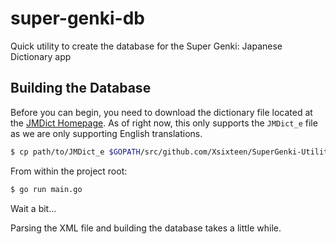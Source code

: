 # super-genki-db

Quick utility to create the database for the Super Genki: Japanese Dictionary app

## Building the Database
Before you can begin, you need to download the dictionary file located at the [JMDict Homepage](http://edrdg.org/jmdict/j_jmdict.html). As of right now, this only supports the `JMDict_e` file as we are only supporting English translations.

```bash
$ cp path/to/JMDict_e $GOPATH/src/github.com/Xsixteen/SuperGenki-Utilities/data/.
```

From within the project root:
```bash
$ go run main.go
```
Wait a bit...

Parsing the XML file and building the database takes a little while.
